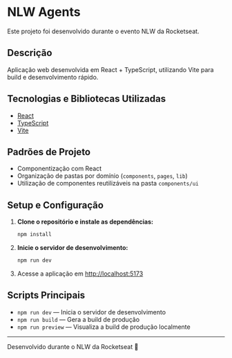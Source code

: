 # NLW Agents

Este projeto foi desenvolvido durante o evento NLW da Rocketseat.

## Descrição

Aplicação web desenvolvida em React + TypeScript, utilizando Vite para build e desenvolvimento rápido.

## Tecnologias e Bibliotecas Utilizadas

- [React](https://react.dev/)
- [TypeScript](https://www.typescriptlang.org/)
- [Vite](https://vitejs.dev/)

## Padrões de Projeto

- Componentização com React
- Organização de pastas por domínio (`components`, `pages`, `lib`)
- Utilização de componentes reutilizáveis na pasta `components/ui`

## Setup e Configuração

1. **Clone o repositório e instale as dependências:**

   ```sh
   npm install
   ```

2. **Inicie o servidor de desenvolvimento:**

   ```sh
   npm run dev
   ```

3. Acesse a aplicação em [http://localhost:5173](http://localhost:5173)

## Scripts Principais

- `npm run dev` — Inicia o servidor de desenvolvimento
- `npm run build` — Gera a build de produção
- `npm run preview` — Visualiza a build de produção localmente

---

Desenvolvido durante o NLW da Rocketseat 🚀
